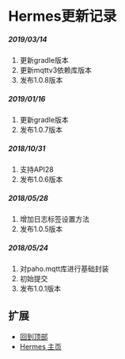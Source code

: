 # Hermes更新记录

##### 2019/03/14
1. 更新gradle版本
2. 更新mqttv3依赖库版本
3. 发布1.0.8版本

##### 2019/01/16
1. 更新gradle版本
2. 发布1.0.7版本

##### 2018/10/31
1. 支持API28
2. 发布1.0.6版本

##### 2018/05/28
1. 增加日志标签设置方法
2. 发布1.0.5版本

##### 2018/05/24
1. 对paho.mqtt库进行基础封装
2. 初始提交
3. 发布1.0.1版本

## 扩展
- [回到顶部](https://github.com/LZ9/Hermes/blob/master/hermes/readme_hermes_update.md#hermes更新记录)
- [Hermes 主页](https://github.com/LZ9/Hermes)

